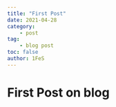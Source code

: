 ```yaml
---
title: "First Post"
date: 2021-04-28
category:
    - post
tag:
    - blog post
toc: false
author: 1FeS
---
```


# First Post on blog